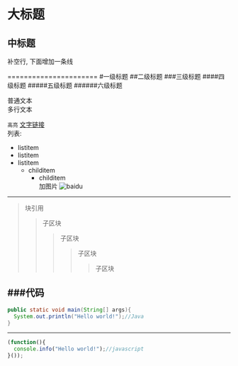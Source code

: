 大标题
=============
中标题
-------------
补空行, 下面增加一条线

======================
#一级标题
##二级标题
###三级标题
####四级标题
#####五级标题
######六级标题

普通文本<br>
多行文本
<br>

`高亮`
[文字链接](https://github.com/Ivanwangcy "悬停显示")
<br>列表:
* listitem
* listitem
* listitem
    * childitem 
        * childitem
<br>加图片
![baidu](http://www.baidu.com/img/bdlogo.gif "百度logo")

---------------------------------------------------------------------------------
> 块引用
>> 子区块
>>> 子区块
>>>> 子区块
>>>>> 子区块

###代码
---------------------------------------------------------
```java
public static void main(String[] args){
  System.out.println("Hello world!");//Java
}
```
--------------------------------------------------------
```javascript
(function(){
  console.info("Hello world!");//javascript
}());
```
